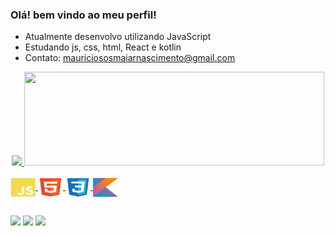 ### Olá! bem vindo ao meu perfil!

- Atualmente desenvolvo utilizando JavaScript
- Estudando js, css, html, React e kotlin
- Contato: mauriciososmaiarnascimento@gmail.com

<div align="center">
  <a href="https://github.com/m4uriciosn">
  <img height="180em" src="https://github-readme-stats.vercel.app/api?username=m4uriciosn&show_icons=true&theme=gotham&include_all_commits=true&count_private=true"/>
  <img height="150em" width="480" src="https://github-readme-stats.vercel.app/api/top-langs/?username=m4uriciosn&layout=compact&langs_count=7&theme=gotham"/>
</div>

<div style="display: inline_block"><br>
  <img align="center" alt="Mauricio-Js" height="30" width="40" src="https://raw.githubusercontent.com/devicons/devicon/master/icons/javascript/javascript-plain.svg">
  <img align="center" alt="Mauricio-HTML" height="30" width="40" src="https://raw.githubusercontent.com/devicons/devicon/master/icons/html5/html5-original.svg">
  <img align="center" alt="Mauricio-CSS" height="30" width="40" src="https://raw.githubusercontent.com/devicons/devicon/master/icons/css3/css3-original.svg">
  <img align="center" alt="Mauricio-Kotlin" height="30" width="40" src="https://raw.githubusercontent.com/devicons/devicon/master/icons/kotlin/kotlin-original.svg">
</div>
  
  ##
  
<div> 
  <a href="https://www.instagram.com/m4uriciosn/" target="_blank"><img src="https://img.shields.io/badge/-Instagram-%23E4405F?style=for-the-badge&logo=instagram&logoColor=white" target="_blank"></a> 
  <a href = "mailto:mauriciososmaiarnascimento@gmail.com"><img src="https://img.shields.io/badge/-Gmail-%23333?style=for-the-badge&logo=gmail&logoColor=white" target="_blank"></a>
  <a href="https://www.linkedin.com/in/maurício-sosmaiar-nascimento-/" target="_blank"><img src="https://img.shields.io/badge/-LinkedIn-%230077B5?style=for-the-badge&logo=linkedin&logoColor=white" target="_blank"></a> 
 
</div>
